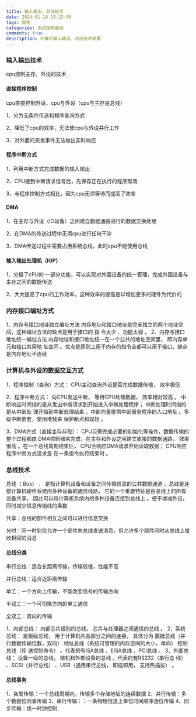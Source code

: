 ```yaml
---
title: 输入输出、总线技术
date: 2024-01-18 18:32:00
tags: 架构
categories: 系统架构基础
comments: true
description: 计算机输入输出、总线技术简要
---
```


### 输入输出技术

cpu控制主存，外设的技术

#### 直接程序控制

cpu直接控制外设，cpu与外设（cpu与主存是总线）

1、分为无条件传送和程序查询方式

2、降低了cpu的效率，无法使cpu与外设并行工作

3、对外面的突发事件无法做出实时响应

#### 程序中断方式

1、利用中断方式完成数据的输入输出

2、CPU接到中断请求信号后，先保存正在执行的程序现场

3、与程序控制方式相比，因为cpu无须等待而提高了效率

#### DMA

1、在主存与外设（IO设备）之间建立数据通路进行的数据交换处理

2、在DMA的传送过程中无须cpu进行任何干涉

3、DMA传送过程中需要占用系统总线，此时cpu不能使用总线

#### 输入输出处理机（IOP）

1、分担了cPU的 一部分功能，可以实现对外围设备的统一管理，完成外围设备与主存之间的数据传送

2、大大提高了cpu的工作效率，这种效率的提高是以增加更多的硬件为代价的



### 内存接口编址方式

1、内存与接口地址独立编址方法
内存地址和接口地址是完全独立的两个地址空间，这种编址方法的缺点是用于接口的
指 令太少 、功能太弱 。
2、内存与接口地址统一编址方法
内存地址和接口地址统一在一个公共的地址空间里， 即内存单元和接口共用地 址空间 。优点是原则上用于内存的指令全都可以用于接口，缺点是内存地址不连续

### 计算机与外设的数据交互方式

1、程序控制（查询）方式： CPU主动查询外设是否完成数据传输， 效率极低

2、程序中断方式： 向CPU发送中断， 等待CPU处理数据， 效率相对较高 。 中断响应时间指的是从发出中断请求到开始进入中断处理程序； 中断处理时间指的是从中断处 理开始到中断处理结束 。中断向量提供中断服务程序的入口地址 。多级中断嵌套，使用堆栈来 保护断点和现场 。

3、DMA方式（直接主存存取）： CPU只需完成必要的初始化等操作，数据传输的整个过程都由 DMA控制器来完成，在主存和外设之间建立直接的数据通路， 效率很高 。在一个总线周期结束后， CPU会响应DMA请求开始读取数据； CPU响应程序中断方式请求是 在一条指令执行结束时 。

### 总线技术

总线（ Bus） ， 是指计算机设备和设备之间传输信息的公共数据通道 。总线是连 接计算机硬件系统内多种设备的通信线路， 它的一个重要特征是由总线上的所有设备共享， 因此可以将计算机系统内的多种设备连接到总线上 。便于增减外设，同时减少信息传输线的条数

共享：总线的部件相互之间可以进行信息交换

分时：同一时刻仅允许一个部件向总线发送消息，但允许多个部件同时从总线上接收相同的消息

#### 总线分类

串行总线：适合长距离传输，传输较慢，性能不高

并行总线：适合近距离传输

单工：一个方向上传输，不能改变信号的传输方向

半双工：一个可切换方向的单工通信

全双工：双向的传输

1、内部总线： 内部芯片级别的总线， 芯片与处理器之间通信的总线 。
2、系统总线： 是板级总线， 用于计算机内各部分之间的连接， 具体分为
数据总线（并行数据传输位数，双向） 
地址总线（系统可管理的内存空间的大小，单向） 
控制总线（传 送控制命令） 。代表的有ISA总线 、EISA总线 、PCI总线 。
3、外部总线： 设备一级的总线， 微机和外部设备的总线 。代表的有RS232（串行总 线） 、SCSI（并行总线） 、USB（通用串行总线， 即插即用， 支持热插拔） 。

#### 总线事务
1、突发传输：一个总线周期内，传输多个存储地址的连续数据
2、并行传输：多个数据位同事传输
3、串行传输：：一条物理信道上单位时间顺序逐位传输
4、同步传输：统一时钟控制